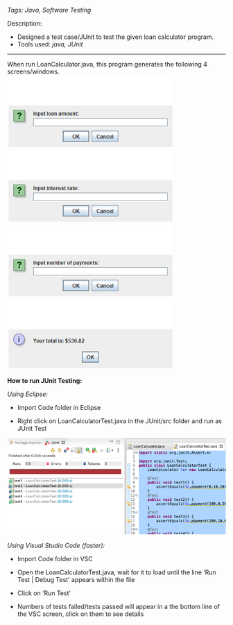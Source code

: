 ﻿*Tags: Java, Software Testing*

Description:
- Designed a test case/JUnit to test the given loan calculator program.
- Tools used: *java, JUnit*
- - -
When run LoanCalculator.java, this program generates the following 4 screens/windows. 
![](https://github.com/cmn0705/JUnit_Testing_For_Loan_Calculator/blob/master/img/image001.png)
![](https://github.com/cmn0705/JUnit_Testing_For_Loan_Calculator/blob/master/img/image002.png)
![](https://github.com/cmn0705/JUnit_Testing_For_Loan_Calculator/blob/master/img/image003.png)
![](https://github.com/cmn0705/JUnit_Testing_For_Loan_Calculator/blob/master/img/image004.png)

**How to run JUnit Testing:**

*Using Eclipse:*

* Import Code folder in Eclipse

* Right click on LoanCalculatorTest.java in the JUnit/src folder and run as JUnit Test

![](https://github.com/cmn0705/JUnit_Testing_For_Loan_Calculator/blob/master/img/image005.png)

*Using Visual Studio Code (faster):* 

* Import Code folder in VSC

* Open the LoanCalculatorTest.java, wait for it to load until the line ‘Run Test | Debug Test’ appears within the file

* Click on ‘Run Test’

* Numbers of tests failed/tests passed will appear in a the bottom line of the VSC screen, click on them to see details
